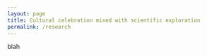 ```yaml
---
layout: page
title: Cultural celebration mixed with scientific exploration
permalink: /research
---
```


blah
